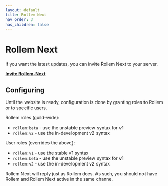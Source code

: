 ```yaml
---
layout: default
title: Rollem Next
nav_order: 3
has_children: false
---
```


# Rollem Next

If you want the latest updates, you can invite Rollem Next to your server.

[**Invite Rollem-Next**](/invite/next/ "color:primary")

## Configuring
Until the website is ready, configuration is done by granting roles to Rollem or to specific users.

Rollem roles (guild-wide):
- `rollem:beta` - use the unstable preview syntax for v1
- `rollem:v2` - use the in-development v2 syntax

User roles (overrides the above):
- `rollem:v1` - use the stable v1 syntax
- `rollem:beta` - use the unstable preview syntax for v1
- `rollem:v2` - use the in-development v2 syntax

Rollem Next will reply just as Rollem does. As such, you should not have Rollem and Rollem Next active in the same channe.
